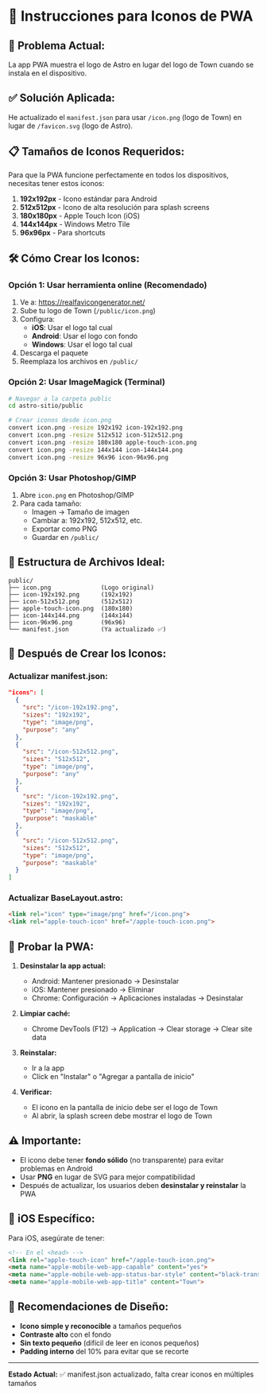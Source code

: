 # 📱 Instrucciones para Iconos de PWA

## 🎯 **Problema Actual:**
La app PWA muestra el logo de Astro en lugar del logo de Town cuando se instala en el dispositivo.

## ✅ **Solución Aplicada:**

He actualizado el `manifest.json` para usar `/icon.png` (logo de Town) en lugar de `/favicon.svg` (logo de Astro).

## 📋 **Tamaños de Iconos Requeridos:**

Para que la PWA funcione perfectamente en todos los dispositivos, necesitas tener estos iconos:

1. **192x192px** - Icono estándar para Android
2. **512x512px** - Icono de alta resolución para splash screens
3. **180x180px** - Apple Touch Icon (iOS)
4. **144x144px** - Windows Metro Tile
5. **96x96px** - Para shortcuts

## 🛠️ **Cómo Crear los Iconos:**

### **Opción 1: Usar herramienta online (Recomendado)**

1. Ve a: https://realfavicongenerator.net/
2. Sube tu logo de Town (`/public/icon.png`)
3. Configura:
   - **iOS**: Usar el logo tal cual
   - **Android**: Usar el logo con fondo
   - **Windows**: Usar el logo tal cual
4. Descarga el paquete
5. Reemplaza los archivos en `/public/`

### **Opción 2: Usar ImageMagick (Terminal)**

```bash
# Navegar a la carpeta public
cd astro-sitio/public

# Crear iconos desde icon.png
convert icon.png -resize 192x192 icon-192x192.png
convert icon.png -resize 512x512 icon-512x512.png
convert icon.png -resize 180x180 apple-touch-icon.png
convert icon.png -resize 144x144 icon-144x144.png
convert icon.png -resize 96x96 icon-96x96.png
```

### **Opción 3: Usar Photoshop/GIMP**

1. Abre `icon.png` en Photoshop/GIMP
2. Para cada tamaño:
   - Imagen → Tamaño de imagen
   - Cambiar a: 192x192, 512x512, etc.
   - Exportar como PNG
   - Guardar en `/public/`

## 📁 **Estructura de Archivos Ideal:**

```
public/
├── icon.png              (Logo original)
├── icon-192x192.png      (192x192)
├── icon-512x512.png      (512x512)
├── apple-touch-icon.png  (180x180)
├── icon-144x144.png      (144x144)
├── icon-96x96.png        (96x96)
└── manifest.json         (Ya actualizado ✅)
```

## 🔄 **Después de Crear los Iconos:**

### **Actualizar manifest.json:**

```json
"icons": [
  {
    "src": "/icon-192x192.png",
    "sizes": "192x192",
    "type": "image/png",
    "purpose": "any"
  },
  {
    "src": "/icon-512x512.png",
    "sizes": "512x512",
    "type": "image/png",
    "purpose": "any"
  },
  {
    "src": "/icon-192x192.png",
    "sizes": "192x192",
    "type": "image/png",
    "purpose": "maskable"
  },
  {
    "src": "/icon-512x512.png",
    "sizes": "512x512",
    "type": "image/png",
    "purpose": "maskable"
  }
]
```

### **Actualizar BaseLayout.astro:**

```html
<link rel="icon" type="image/png" href="/icon.png">
<link rel="apple-touch-icon" href="/apple-touch-icon.png">
```

## 🧪 **Probar la PWA:**

1. **Desinstalar la app actual:**
   - Android: Mantener presionado → Desinstalar
   - iOS: Mantener presionado → Eliminar
   - Chrome: Configuración → Aplicaciones instaladas → Desinstalar

2. **Limpiar caché:**
   - Chrome DevTools (F12) → Application → Clear storage → Clear site data

3. **Reinstalar:**
   - Ir a la app
   - Click en "Instalar" o "Agregar a pantalla de inicio"

4. **Verificar:**
   - El icono en la pantalla de inicio debe ser el logo de Town
   - Al abrir, la splash screen debe mostrar el logo de Town

## ⚠️ **Importante:**

- El icono debe tener **fondo sólido** (no transparente) para evitar problemas en Android
- Usar **PNG** en lugar de SVG para mejor compatibilidad
- Después de actualizar, los usuarios deben **desinstalar y reinstalar** la PWA

## 📱 **iOS Específico:**

Para iOS, asegúrate de tener:

```html
<!-- En el <head> -->
<link rel="apple-touch-icon" href="/apple-touch-icon.png">
<meta name="apple-mobile-web-app-capable" content="yes">
<meta name="apple-mobile-web-app-status-bar-style" content="black-translucent">
<meta name="apple-mobile-web-app-title" content="Town">
```

## 🎨 **Recomendaciones de Diseño:**

- **Icono simple y reconocible** a tamaños pequeños
- **Contraste alto** con el fondo
- **Sin texto pequeño** (difícil de leer en iconos pequeños)
- **Padding interno** del 10% para evitar que se recorte

---

**Estado Actual:** ✅ manifest.json actualizado, falta crear iconos en múltiples tamaños





